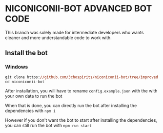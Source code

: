 # NICONICONII-BOT ADVANCED BOT CODE

This branch was solely made for intermediate developers who wants cleaner
and more understandable code to work with.

## Install the bot

### Windows

```ps
git clone https://github.com/3chospirits/niconiconii-bot/tree/improved niconiconii-bot
cd niconiconii-bot
```

After installation, you will have to rename `config.example.json` with the
with your own data to run the bot

When that is done, you can directly run the bot after installing the dependencies
with `npm i`

However if you don't want the bot to start after installing the dependencies, you 
can still run the bot with `npm run start`

